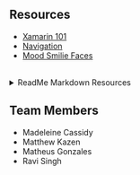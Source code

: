 ## Resources ##

* [Xamarin 101](https://www.youtube.com/watch?v=93ZU6j59wL4)
* [Navigation](https://developer.xamarin.com/guides/xamarin-forms/xaml/xaml-basics/getting_started_with_xaml/)
* [Mood Smilie Faces](https://developer.xamarin.com/guides/ios/tvos/user-interface/buttons/)

<br>

<details>
  <summary>ReadMe Markdown Resources</summary>
  * [Different Things You Can Do](https://github.com/tchapi/markdown-cheatsheet/blob/master/README.md)
  * [Organization Rec](https://gist.github.com/jxson/1784669)
  * [What to use/Markdown Help](https://github.com/adam-p/markdown-here/wiki/Markdown-Cheatsheet)
</details>

## Team Members ##
* Madeleine Cassidy
* Matthew Kazen
* Matheus Gonzales
* Ravi Singh
